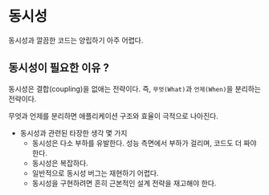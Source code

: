 # 동시성

동시성과 깔끔한 코드는 양립하기 아주 어렵다.

## 동시성이 필요한 이유 ?

동시성은 결합(coupling)을 없애는 전략이다. 즉, `무엇(What)`과 `언제(When)`을 분리하는 전략이다. 

무엇과 언제를 분리하면 애플리케이션 구조와 효율이 극적으로 나아진다.

- 동시성과 관련된 타장한 생각 몇 가지
  - 동시성은 다소 부하를 유발한다. 성능 측면에서 부하가 걸리며, 코드도 더 짜야 한다.
  - 동시성은 복잡하다.
  - 일반적으로 동시성 버그는 재현하기 어렵다.
  - 동시성을 구현하려면 흔히 근본적인 설계 전략을 재고해야 한다.
